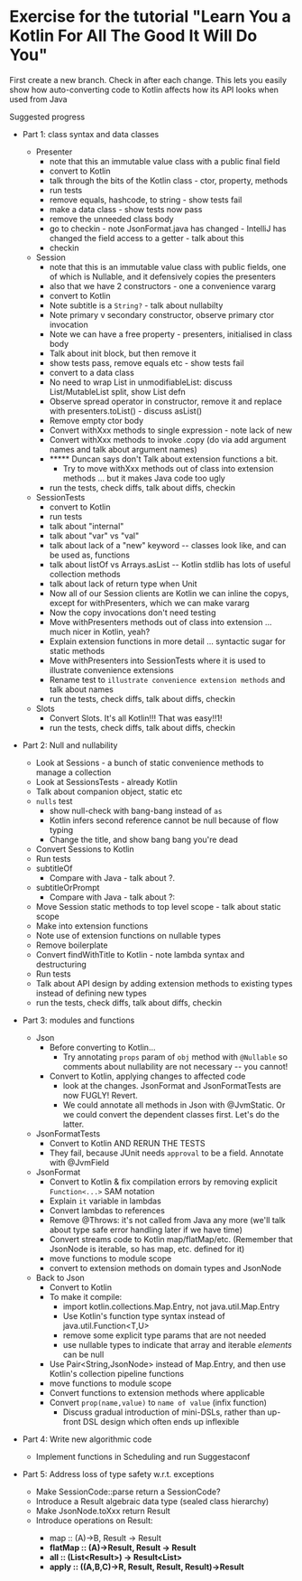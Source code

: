 Exercise for the tutorial "Learn You a Kotlin For All The Good It Will Do You"
==============================================================================

First create a new branch. Check in after each change.  This lets you
easily show how auto-converting code to Kotlin affects how its API
looks when used from Java

Suggested progress

* Part 1: class syntax and data classes
  * Presenter
    * note that this an immutable value class with a public final field 
    * convert to Kotlin
    * talk through the bits of the Kotlin class - ctor, property, methods
    * run tests
    * remove equals, hashcode, to string - show tests fail
    * make a data class - show tests now pass
    * remove the unneeded class body
    * go to checkin - note JsonFormat.java has changed - IntelliJ has changed the field access to a getter - talk about this
    * checkin
  * Session
    * note that this is an immutable value class with public fields, one of which is Nullable, and it defensively copies the presenters
    * also that we have 2 constructors - one a convenience vararg
    * convert to Kotlin
    * Note subtitle is a `String?` - talk about nullabilty
    * Note primary v secondary constructor, observe primary ctor invocation
    * Note we can have a free property - presenters, initialised in class body
    * Talk about init block, but then remove it
    * show tests pass, remove equals etc - show tests fail
    * convert to a data class
    * No need to wrap List in unmodifiableList: discuss List/MutableList split, show List defn
    * Observe spread operator in constructor, remove it and replace with presenters.toList() - discuss asList()
    * Remove empty ctor body
    * Convert withXxx methods to single expression  - note lack of new
    * Convert withXxx methods to invoke .copy (do via add argument names and talk about argument names)
    * ***** Duncan says don't Talk about extension functions a bit. 
      * Try to move withXxx methods out of class into extension methods ... but it makes Java code too ugly
    * run the tests, check diffs, talk about diffs, checkin
  * SessionTests  
    * convert to Kotlin
    * run tests
    * talk about "internal"
    * talk about "var" vs "val"
    * talk about lack of a "new" keyword -- classes look like, and can be used as, functions
    * talk about listOf vs Arrays.asList -- Kotlin stdlib has lots of useful collection methods
    * talk about lack of return type when Unit
    * Now all of our Session clients are Kotlin we can inline the copys, except for withPresenters, which we
      can make vararg
    * Now the copy invocations don't need testing
    * Move withPresenters methods out of class into extension ... much nicer in Kotlin, yeah?
    * Explain extension functions in more detail ... syntactic sugar for static methods
    * Move withPresenters into SessionTests where it is used to illustrate convenience extensions
    * Rename test to `illustrate convenience extension methods` and talk about names
    * run the tests, check diffs, talk about diffs, checkin
  * Slots  
    * Convert Slots.  It's all Kotlin!!! That was easy!!1!
    * run the tests, check diffs, talk about diffs, checkin


* Part 2: Null and nullability
  * Look at Sessions - a bunch of static convenience methods to manage a collection
  * Look at SessionsTests - already Kotlin
  * Talk about companion object, static etc
  * `nulls` test
    * show null-check with bang-bang instead of `as`
    * Kotlin infers second reference cannot be null because of flow typing
    * Change the title, and show bang bang you're dead
  * Convert Sessions to Kotlin
  * Run tests
  * subtitleOf
    * Compare with Java - talk about ?. 
  * subtitleOrPrompt
    * Compare with Java - talk about ?:
  * Move Session static methods to top level scope - talk about static scope
  * Make into extension functions
  * Note use of extension functions on nullable types
  * Remove boilerplate
  * Convert findWithTitle to Kotlin - note lambda syntax and destructuring
  * Run tests
  * Talk about API design by adding extension methods to existing types instead of defining new types 
  * run the tests, check diffs, talk about diffs, checkin


* Part 3: modules and functions
  * Json
    * Before converting to Kotlin...
      * Try annotating `props` param of `obj` method with `@Nullable` so comments about nullability
        are not necessary -- you cannot!
    * Convert to Kotlin, applying changes to affected code
      * look at the changes.  JsonFormat and JsonFormatTests are now FUGLY!  Revert.
      * We could annotate all methods in Json with @JvmStatic.  Or we could convert the dependent classes first.  Let's do the latter.
  * JsonFormatTests
    * Convert to Kotlin AND RERUN THE TESTS
    * They fail, because JUnit needs `approval` to be a field.  Annotate with @JvmField
  * JsonFormat
    * Convert to Kotlin & fix compilation errors by removing explicit `Function<...>` SAM notation
    * Explain `it` variable in lambdas
    * Convert lambdas to references
    * Remove @Throws: it's not called from Java any more (we'll talk about type safe error handling later if we have time)
    * Convert streams code to Kotlin map/flatMap/etc. (Remember that JsonNode is iterable, so has map, etc. defined for it)
    * move functions to module scope
    * convert to extension methods on domain types and JsonNode
  * Back to Json
    * Convert to Kotlin
    * To make it compile:
      * import kotlin.collections.Map.Entry, not java.util.Map.Entry
      * Use Kotlin's function type syntax instead of java.util.Function<T,U>
      * remove some explicit type params that are not needed
      * use nullable types to indicate that array and iterable *elements* can be null
    * Use Pair<String,JsonNode> instead of Map.Entry, and then use Kotlin's collection pipeline functions
    * move functions to module scope
    * Convert functions to extension methods where applicable
    * Convert `prop(name,value)` to `name of value` (infix function)
      * Discuss gradual introduction of mini-DSLs, rather than up-front DSL design which often ends up inflexible


* Part 4: Write new algorithmic code
  * Implement functions in Scheduling and run Suggestaconf


* Part 5: Address loss of type safety w.r.t. exceptions
  * Make SessionCode::parse return a SessionCode?
  * Introduce a Result<T> algebraic data type (sealed class hierarchy)
  * Make JsonNode.toXxx return Result<Xxx>
  * Introduce operations on Result<T>:
    * map :: (A)->B, Result<A> -> Result<B>
    * flatMap :: (A)->Result<B>, Result<A> -> Result<B>
    * all :: (List<Result<T>>) -> Result<List<T>>
    * apply :: ((A,B,C)->R, Result<A>, Result<B>, Result<C>)->Result<R>
